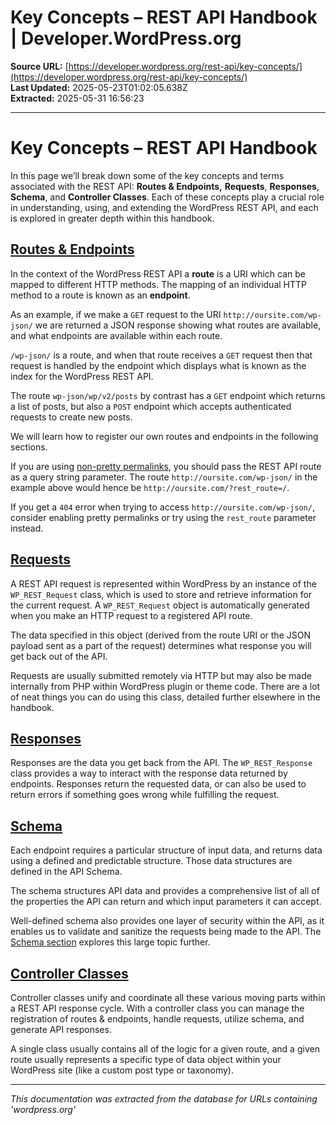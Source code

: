 # Key Concepts – REST API Handbook | Developer.WordPress.org

**Source URL:** [https://developer.wordpress.org/rest-api/key-concepts/](https://developer.wordpress.org/rest-api/key-concepts/)  
**Last Updated:** 2025-05-23T01:02:05.638Z  
**Extracted:** 2025-05-31 16:56:23

---

# Key Concepts – REST API Handbook

In this page we’ll break down some of the key concepts and terms associated with the REST API: **Routes & Endpoints,** **Requests**, **Responses**, **Schema**, and **Controller Classes**. Each of these concepts play a crucial role in understanding, using, and extending the WordPress REST API, and each is explored in greater depth within this handbook.

## [Routes & Endpoints](#routes-endpoints)

In the context of the WordPress REST API a **route** is a URI which can be mapped to different HTTP methods. The mapping of an individual HTTP method to a route is known as an **endpoint**.

As an example, if we make a `GET` request to the URI `http://oursite.com/wp-json/` we are returned a JSON response showing what routes are available, and what endpoints are available within each route.

`/wp-json/` is a route, and when that route receives a `GET` request then that request is handled by the endpoint which displays what is known as the index for the WordPress REST API.

The route `wp-json/wp/v2/posts` by contrast has a `GET` endpoint which returns a list of posts, but also a `POST` endpoint which accepts authenticated requests to create new posts.

We will learn how to register our own routes and endpoints in the following sections.

If you are using [non-pretty permalinks](https://wordpress.org/support/article/using-permalinks/), you should pass the REST API route as a query string parameter. The route `http://oursite.com/wp-json/` in the example above would hence be `http://oursite.com/?rest_route=/`.

If you get a `404` error when trying to access `http://oursite.com/wp-json/`, consider enabling pretty permalinks or try using the `rest_route` parameter instead.

## [Requests](#requests)

A REST API request is represented within WordPress by an instance of the `WP_REST_Request` class, which is used to store and retrieve information for the current request. A `WP_REST_Request` object is automatically generated when you make an HTTP request to a registered API route.

The data specified in this object (derived from the route URI or the JSON payload sent as a part of the request) determines what response you will get back out of the API.

Requests are usually submitted remotely via HTTP but may also be made internally from PHP within WordPress plugin or theme code. There are a lot of neat things you can do using this class, detailed further elsewhere in the handbook.

## [Responses](#responses)

Responses are the data you get back from the API. The `WP_REST_Response` class provides a way to interact with the response data returned by endpoints. Responses return the requested data, or can also be used to return errors if something goes wrong while fulfilling the request.

## [Schema](#schema)

Each endpoint requires a particular structure of input data, and returns data using a defined and predictable structure. Those data structures are defined in the API Schema.

The schema structures API data and provides a comprehensive list of all of the properties the API can return and which input parameters it can accept.

Well-defined schema also provides one layer of security within the API, as it enables us to validate and sanitize the requests being made to the API. The [Schema section](https://developer.wordpress.org/rest-api/extending-the-rest-api/schema/) explores this large topic further.

## [Controller Classes](#controller-classes)

Controller classes unify and coordinate all these various moving parts within a REST API response cycle. With a controller class you can manage the registration of routes & endpoints, handle requests, utilize schema, and generate API responses.

A single class usually contains all of the logic for a given route, and a given route usually represents a specific type of data object within your WordPress site (like a custom post type or taxonomy).

---

*This documentation was extracted from the database for URLs containing 'wordpress.org'*
